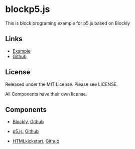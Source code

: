 # blockp5.js

This is block programing example for p5.js based on Blockly

## Links

- [Example](https://ycatch.github.io/blockp5.js/p5/code/)
- [Github](https://github.com/ycatch/blockp5.js)

## License

Released under the MIT License. Please see LICENSE.

All Components have their own license.

## Components

- [Blockly](https://developers.google.com/blockly/), [Github](https://github.com/google/blockly)

- [p5.js](https://p5js.org/), [Github](https://github.com/processing/p5.js)

- [HTMLkickstart](http://www.99lime.com/elements/), [Github](https://github.com/joshuagatcke/HTML-KickStart)
